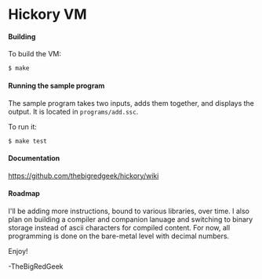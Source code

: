 Hickory VM
==========

#### Building

To build the VM:

    $ make


#### Running the sample program

The sample program takes two inputs, adds them together, and displays the output.  It is located in `programs/add.ssc`.

To run it:

    $ make test

#### Documentation

https://github.com/thebigredgeek/hickory/wiki


#### Roadmap

I'll be adding more instructions, bound to various libraries, over time.  I also plan on building a compiler and companion lanuage and switching to binary storage instead of ascii characters for compiled content.  For now, all programming is done on the bare-metal level with decimal numbers.

Enjoy!

-TheBigRedGeek
